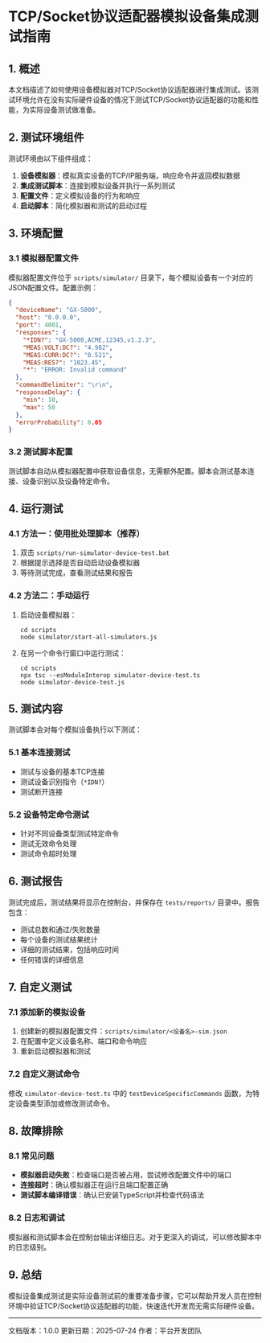 # TCP/Socket协议适配器模拟设备集成测试指南

## 1. 概述

本文档描述了如何使用设备模拟器对TCP/Socket协议适配器进行集成测试。该测试环境允许在没有实际硬件设备的情况下测试TCP/Socket协议适配器的功能和性能，为实际设备测试做准备。

## 2. 测试环境组件

测试环境由以下组件组成：

1. **设备模拟器**：模拟真实设备的TCP/IP服务端，响应命令并返回模拟数据
2. **集成测试脚本**：连接到模拟设备并执行一系列测试
3. **配置文件**：定义模拟设备的行为和响应
4. **启动脚本**：简化模拟器和测试的启动过程

## 3. 环境配置

### 3.1 模拟器配置文件

模拟器配置文件位于 `scripts/simulator/` 目录下，每个模拟设备有一个对应的JSON配置文件。配置示例：

```json
{
  "deviceName": "GX-5000",
  "host": "0.0.0.0",
  "port": 4001,
  "responses": {
    "*IDN?": "GX-5000,ACME,12345,v1.2.3",
    "MEAS:VOLT:DC?": "4.982",
    "MEAS:CURR:DC?": "0.521",
    "MEAS:RES?": "1023.45",
    "*": "ERROR: Invalid command"
  },
  "commandDelimiter": "\r\n",
  "responseDelay": {
    "min": 10,
    "max": 50
  },
  "errorProbability": 0.05
}
```

### 3.2 测试脚本配置

测试脚本自动从模拟器配置中获取设备信息，无需额外配置。脚本会测试基本连接、设备识别以及设备特定命令。

## 4. 运行测试

### 4.1 方法一：使用批处理脚本（推荐）

1. 双击 `scripts/run-simulator-device-test.bat`
2. 根据提示选择是否自动启动设备模拟器
3. 等待测试完成，查看测试结果和报告

### 4.2 方法二：手动运行

1. 启动设备模拟器：
   ```
   cd scripts
   node simulator/start-all-simulators.js
   ```

2. 在另一个命令行窗口中运行测试：
   ```
   cd scripts
   npx tsc --esModuleInterop simulator-device-test.ts
   node simulator-device-test.js
   ```

## 5. 测试内容

测试脚本会对每个模拟设备执行以下测试：

### 5.1 基本连接测试

- 测试与设备的基本TCP连接
- 测试设备识别指令（`*IDN?`）
- 测试断开连接

### 5.2 设备特定命令测试

- 针对不同设备类型测试特定命令
- 测试无效命令处理
- 测试命令超时处理

## 6. 测试报告

测试完成后，测试结果将显示在控制台，并保存在 `tests/reports/` 目录中。报告包含：

- 测试总数和通过/失败数量
- 每个设备的测试结果统计
- 详细的测试结果，包括响应时间
- 任何错误的详细信息

## 7. 自定义测试

### 7.1 添加新的模拟设备

1. 创建新的模拟器配置文件：`scripts/simulator/<设备名>-sim.json`
2. 在配置中定义设备名称、端口和命令响应
3. 重新启动模拟器和测试

### 7.2 自定义测试命令

修改 `simulator-device-test.ts` 中的 `testDeviceSpecificCommands` 函数，为特定设备类型添加或修改测试命令。

## 8. 故障排除

### 8.1 常见问题

- **模拟器启动失败**：检查端口是否被占用，尝试修改配置文件中的端口
- **连接超时**：确认模拟器正在运行且端口配置正确
- **测试脚本编译错误**：确认已安装TypeScript并检查代码语法

### 8.2 日志和调试

模拟器和测试脚本会在控制台输出详细日志。对于更深入的调试，可以修改脚本中的日志级别。

## 9. 总结

模拟设备集成测试是实际设备测试前的重要准备步骤，它可以帮助开发人员在控制环境中验证TCP/Socket协议适配器的功能，快速迭代开发而无需实际硬件设备。

-----

文档版本：1.0.0
更新日期：2025-07-24
作者：平台开发团队
